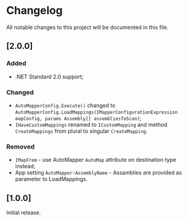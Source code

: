 # Changelog

All notable changes to this project will be documented in this file.

## [2.0.0]

### Added
- .NET Standard 2.0 support;

### Changed
- `AutoMapperConfig.Execute()` changed to `AutoMapperConfig.LoadMappings(IMapperConfigurationExpression mapConfig, params Assembly[] assembliesToScan)`;
- `IHaveCustomMappings` renamed to `ICustomMapping` and method `CreateMappings` from plural to singular `CreateMapping`.

### Removed
- `IMapFrom` - use AutoMapper `AutoMap` attribute on destination type instead;
- App setting `AutoMapper:AssemblyName` - Assamblies are provided as parameter to LoadMappings.


## [1.0.0]

Initial release.